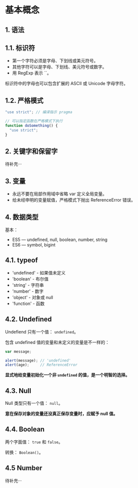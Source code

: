 # 基本概念

## 1. 语法

## 1.1. 标识符

- 第一个字符必须是字母、下划线或美元符号。
- 其他字符可以是字母、下划线、美元符号或数字。
- 用 RegExp 表示 ``。

标识符中的字母也可以包含扩展的 ASCII 或 Unicode 字母字符。

## 1.2. 严格模式

```js
"use strict"; // 编译指示 pragma

// 可以指定函数在严格模式下执行
function doSomething() {
  "use strict";
}
```

## 2. 关键字和保留字

待补充···

## 3. 变量

- 永远不要在局部作用域中省略 var 定义全局变量。
- 给未经申明的变量赋值，严格模式下抛出 ReferenceError 错误。

## 4. 数据类型

基本：

- ES5 — undefined, null, boolean, number, string
- ES6 — symbol, bigint

## 4.1. typeof

- 'undefined' - 如果值未定义
- 'boolean' - 布尔值
- 'string' - 字符串
- 'number' - 数字
- 'object' - 对象或 null
- 'function' - 函数

## 4.2. Undefined

Undefiend 只有一个值： `undefined`。

包含 undefined 值的变量和未定义的变量是不一样的：

```js
var message;

alert(message); // 'undefined'
alert(age);     // ReferenceError
```

**显式地给变量初始化一个非 `undefined` 的值，是一个明智的选择。**

## 4.3. Null

Null 类型只有一个值： `null`。

**意在保存对象的变量还没真正保存变量时，应赋予 null 值。**

## 4.4. Boolean

两个字面值： `true` 和 `false`。

转换： `Boolean()`。  

## 4.5 Number

待补充···